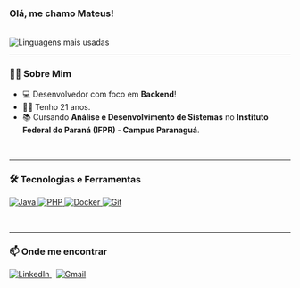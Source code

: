 ### Olá, me chamo Mateus!

<br>

<img src="https://github-readme-stats.vercel.app/api/top-langs/?username=MateusStaniscia&layout=compact&langs_count=8&theme=dracula" alt="Linguagens mais usadas" />

<br>

---

### 👨‍💻 Sobre Mim

- 💻 Desenvolvedor com foco em **Backend**!
- 👨‍🎓 Tenho 21 anos.
- 📚 Cursando **Análise e Desenvolvimento de Sistemas** no **Instituto Federal do Paraná (IFPR) - Campus Paranaguá**.

<br>

---

### 🛠️ Tecnologias e Ferramentas

<p align="left">
  <a href="https://www.java.com" target="_blank"> <img src="https://img.shields.io/badge/Java-ED8B00?style=for-the-badge&logo=openjdk&logoColor=white" alt="Java"/> </a>
  <a href="https://www.php.net" target="_blank"> <img src="https://img.shields.io/badge/PHP-777BB4?style=for-the-badge&logo=php&logoColor=white" alt="PHP"/> </a>
  <a href="https://www.docker.com/" target="_blank"> <img src="https://img.shields.io/badge/Docker-2496ED?style=for-the-badge&logo=docker&logoColor=white" alt="Docker"/> </a>
  <a href="https://git-scm.com/" target="_blank"> <img src="https://img.shields.io/badge/GIT-E44C30?style=for-the-badge&logo=git&logoColor=white" alt="Git"/> </a>
</p>

<br>

---

### 📫 Onde me encontrar

<a href="https://www.linkedin.com/in/mateus-staniscia-0588b8369" target="_blank">
  <img src="https://img.shields.io/badge/LINKEDIN-0077B5?style=for-the-badge&logo=linkedin&logoColor=white" alt="LinkedIn"/>
</a>
&nbsp;
<a href="mailto:mateus.staniscia0@gmail.com">
  <img src="https://img.shields.io/badge/Gmail-D14836?style=for-the-badge&logo=gmail&logoColor=white" alt="Gmail"/>
</a>
